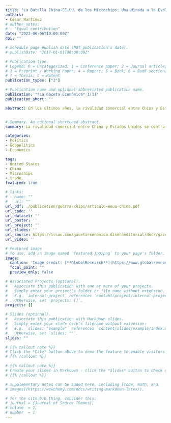 ```yaml
---
title: "La Batalla China-EE.UU. de los Microchips: Una Mirada a la Evolución Económica de la Industria Tecnológica China"
authors:
- César Martínez
# author_notes:
# - "Equal contribution"
date: "2023-06-06T10:00:00Z"
doi: ""

# Schedule page publish date (NOT publication's date).
# publishDate: "2017-01-01T00:00:00Z"

# Publication type.
# Legend: 0 = Uncategorized; 1 = Conference paper; 2 = Journal article;
# 3 = Preprint / Working Paper; 4 = Report; 5 = Book; 6 = Book section;
# 7 = Thesis; 8 = Patent
publication_types: ["2"]

# Publication name and optional abbreviated publication name.
publication: "*La Gaceta Económica* 1(1)"
publication_short: ""

abstract: En los últimos años, la rivalidad comercial entre China y Estados Unidos se ha acrecentado y es el campo de los microchips y su impacto económico el actual tema central de este enfrentamiento. China ha buscado convertirse en una potencia manufacturera dominante en esta industria mediante estrategias de fomento a la innovación y competencia, lo que ha generado cambios en el mercado global a favor de las empresas chinas. Sin embargo, China aún depende en gran medida de proveedores y clientes extranjeros y enfrenta obstáculos para acceder a tecnología avanzada y aumentar su autonomía productiva. A pesar de ello, el gobierno chino continúa promoviendo medidas para el desarrollo de la industria de microprocesadores a largo plazo. Una cosa es segura, y es que la rivalidad entre estas dos potencias tendrá consecuencias significativas en la producción de microprocesadores y el mercado global en general. 


# Summary. An optional shortened abstract.
summary: La rivalidad comercial entre China y Estados Unidos se centra en los microchips y su impacto económico, con China buscando ser una potencia manufacturera dominante pero aún dependiendo de proveedores extranjeros, lo que tendrá consecuencias importantes en el mercado global.

categories:
- Politics
- Geopolitics
- Economics

tags:
- United States
- China
- Microchips
- trade
featured: true

# links:
# - name: ""
#   url: ""
url_pdf: ./publication/guerra-chips/articulo-eeuu-china.pdf
url_code: ''
url_dataset: ''
url_poster: ''
url_project: ''
url_slides: ''
url_source: https://issuu.com/gacetaeconomica.disenoeditorial/docs/gaceta-v01-jun23-singlespread?fbclid=PAAaY-0yuWGHjx_X_XyzZKT6rAY5CYpYGlZKqO8gdS8wSZq5B_zal5vK2G1Iw_aem_th_ATtMPu45zzdGBmrbcXUXFkXqFJUymkJxMYQtRptTZTphmQUdaEEWctGt4yGWiZAIHds
url_video: ''

# Featured image
# To use, add an image named `featured.jpg/png` to your page's folder. 
image:
  caption: 'Image credit: [**GlobalResearch**](https://www.globalresearch.ca/us-economic-war-china-threatens-global-microchip-industry/5796982)'
  focal_point: ""
  preview_only: false

# Associated Projects (optional).
#   Associate this publication with one or more of your projects.
#   Simply enter your project's folder or file name without extension.
#   E.g. `internal-project` references `content/project/internal-project/index.md`.
#   Otherwise, set `projects: []`.
projects: []

# Slides (optional).
#   Associate this publication with Markdown slides.
#   Simply enter your slide deck's filename without extension.
#   E.g. `slides: "example"` references `content/slides/example/index.md`.
#   Otherwise, set `slides: ""`.
slides: ""

# {{% callout note %}}
# Click the *Cite* button above to demo the feature to enable visitors to import publication metadata into their reference # management software.
# {{% /callout %}}

# {{% callout note %}}
# Create your slides in Markdown - click the *Slides* button to check out the example.
# {{% /callout %}}

# Supplementary notes can be added here, including [code, math, and 
# images](https://wowchemy.com/docs/writing-markdown-latex/).

# for the cite.bib thing, consider this:
# journal = {Journal of Source Themes},
# volume  = 1,
# number  = 1
---
```

